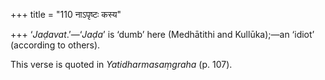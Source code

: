 +++
title = "110 नाऽपृष्टः कस्य"

+++
‘*Jaḍavat*.’—‘*Jaḍa*’ is ‘dumb’ here (Medhātithi and Kullūka);—an
‘idiot’ (according to others).

This verse is quoted in *Yatidharmasaṃgraha* (p. 107).


